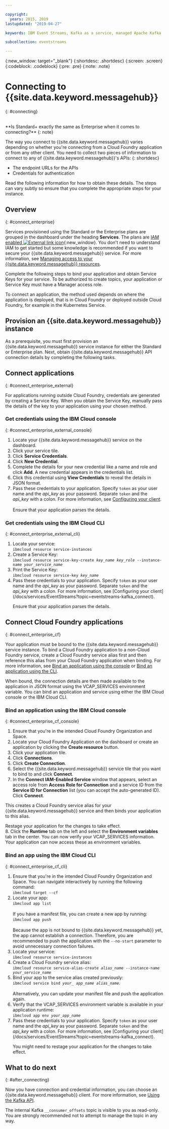 ```yaml
---

copyright:
  years: 2015, 2019
lastupdated: "2019-04-27"

keywords: IBM Event Streams, Kafka as a service, managed Apache Kafka

subcollection: eventstreams

---
```


{:new_window: target="_blank"}
{:shortdesc: .shortdesc}
{:screen: .screen}
{:codeblock: .codeblock}
{:pre: .pre}
{:note: .note}


# Connecting to {{site.data.keyword.messagehub}}
{: #connecting}

<br/>
**Is Standard+ exactly the same as Enterprise when it comes to connecting?**
{: note}

The way you connect to {{site.data.keyword.messagehub}} varies depending on whether you're connecting from a Cloud Foundry application or from any other client. You need to collect two pieces of information to connect to any of {{site.data.keyword.messagehub}}'s APIs:
{: shortdesc}

* The endpoint URLs for the APIs
* Credentials for authentication

Read the following information for how to obtain these details. The steps can vary subtly so ensure that you complete the appropriate steps for your instance.

## Overview
{: #connect_enterprise}

Services provisioned using the Standard or the Enterprise plans are grouped in the dashboard under the heading **Services**. The plans are [IAM enabled ![External link icon](../../icons/launch-glyph.svg "External link icon")](/docs/iam?topic=iam-getstarted#getstarted){:new_window}. You don't need to understand IAM to get started but some knowledge is recommended if you want to secure your {{site.data.keyword.messagehub}} service. For more information, see 
[Managing access to your {{site.data.keyword.messagehub}} resources](/docs/services/EventStreams?topic=eventstreams-security).

Complete the following steps to bind your application and obtain Service Keys for your service. To be authorized to create topics, your application or Service Key must have a Manager access role.

To connect an application, the method used depends on where the application is deployed, that is in Cloud Foundry or deployed outside Cloud Foundry, for example in the Kubernetes Service.

## Provision an {{site.data.keyword.messagehub}} instance

As a prerequisite, you must first provision an {{site.data.keyword.messagehub}} service instance for either the Standard or Enterprise plan. Next, obtain {{site.data.keyword.messagehub}} API connection details by completing the following tasks.

## Connect applications 
{: #connect_enterprise_external}

For applications running outside Cloud Foundry, credentials are generated by creating a Service Key. When you obtain the Service Key, manually pass the details of the key to your application using your chosen method.

### Get credentials using the IBM Cloud console
{: #connect_enterprise_external_console}

1. Locate your {{site.data.keyword.messagehub}} service on the dashboard.
2. Click your service tile.
3. Click **Service Credentials**.
4. Click **New Credential**. 
5. Complete the details for your new credential like a name and role and click **Add**. A new credential appears in the credentials list.
6. Click this credential using **View Credentials** to reveal the details in JSON format.
7. Pass these credentials to your application. Specify <code>token</code> as your user name and the <var class="keyword varname">api_key</var> as your password. Separate <code>token</code> and the <var class="keyword varname">api_key</var> with a colon. For more information, see [Configuring your client](/docs/services/EventStreams?topic=eventstreams-kafka_connect).
   <br/><br/>Ensure that your application parses the details.

### Get credentials using the IBM Cloud CLI
{: #connect_enterprise_external_cli}

<ol>
<li>Locate your service:<br/>
<code>ibmcloud resource service-instances</code></li>
<li>Create a Service Key:<br/>
<code>ibmcloud resource service-key-create <var class="keyword varname">key_name</var> <var class="keyword varname">key_role</var> --instance-name <var class="keyword varname">your_service_name</var></code></li>
<li>Print the Service Key:<br/>
<code>ibmcloud resource service-key <var class="keyword varname">key_name</var></code></li>
<li>Pass these credentials to your application. Specify <code>token</code> as your user name and the <var class="keyword varname">api_key</var> as your password. Separate <code>token</code> and the <var class="keyword varname">api_key</var> with a colon. For more information, see [Configuring your client](/docs/services/EventStreams?topic=eventstreams-kafka_connect).
<p>Ensure that your application parses the details.</p></li>
</ol>

## Connect Cloud Foundry applications
{: #connect_enterprise_cf}

Your application must be bound to the {{site.data.keyword.messagehub}} service instance. To bind a Cloud Foundry application to a non-Cloud Foundry service, create a Cloud Foundry service alias first and then reference this alias from your Cloud Foundry application when binding. For more information, see [Bind an application using the console](docs/services/EventStreams?topic=eventstreams-connecting#connect_enterprise_cf_console) or [Bind an application using the CLI](docs/services/EventStreams?topic=eventstreams-connecting#connect_enterprise_cf_cli).

When bound, the connection details are then made available to the application in JSON format using the VCAP_SERVICES environment variable. You can bind an application and service using either the IBM Cloud console or the IBM Cloud CLI.

### Bind an application using the IBM Cloud console
{: #connect_enterprise_cf_console}

1. Ensure that you're in the intended Cloud Foundry Organization and Space.
2. Locate your Cloud Foundry Application on the dashboard or create an application by clicking the **Create resource** button.
3. Click your application tile.
4. Click **Connections**.
5. Click **Create Connection**.
6. Select the {{site.data.keyword.messagehub}} service tile that you want to bind to and click **Connect**. 
7. In the **Connect IAM-Enabled Service** window that appears, select an access role from **Access Role for Connection** and a service ID from the **Service ID for Connection** list (you can accept the auto-generated ID). Click **Connect**. 

  This creates a Cloud Foundry service alias for your {{site.data.keyword.messagehub}} service and then binds your application to this alias. 

  Restage your application for the changes to take effect.<br/>
8. Click the **Runtime** tab on the left and select the **Environment variables** tab in the center. You can now verify your VCAP_SERVICES information. Your application can now access these as environment variables. 
 

### Bind an app using the IBM Cloud CLI
{: #connect_enterprise_cf_cli}

<ol>
<li>Ensure that you're in the intended Cloud Foundry Organization and Space. You can navigate interactively by running the following command:<br/>
 <code>ibmcloud target --cf</code></li>
<li>Locate your app:</br>
<code>ibmcloud app list</code><br/>
<br/>
If you have a manifest file, you can create a new app by running:<br/>
<code>ibmcloud app push</code><br/>
<br/>
Because the app is not bound to {{site.data.keyword.messagehub}} yet, the app cannot establish a connection. Therefore, you are recommended to push the application with the <code>--no-start</code> parameter to avoid unnecessary connection failures.</li>
<li>Locate your service:</br>
<code>ibmcloud resource service-instances</code></li>
<li>Create a Cloud Foundry service alias:<br/>
<code>ibmcloud resource service-alias-create <var class="keyword varname">alias_name</var> --instance-name <var class="keyword varname">your_service_name</var></code></li>
<li>Bind your app to the service alias created previously:<br/>
<code>ibmcloud service bind <var class="keyword varname">your_ app_name</var> <var class="keyword varname">alias_name</var></code>.<br/>
<br/>
Alternatively, you can update your manifest file and push the application again.</li>
<li>Verify that the VCAP_SERVICES environment variable is available in your application runtime:<br/>
<code>ibmcloud app env <var class="keyword varname">your_app_name</var></code></li>
<li>Pass these credentials to your application. Specify <code>token</code> as your user name and the <var class="keyword varname">api_key</var> as your password. Separate <code>token</code> and the <var class="keyword varname">api_key</var> with a colon. For more information, see [Configuring your client](/docs/services/EventStreams?topic=eventstreams-kafka_connect). 
<p>You might need to restage your application for the changes to take effect.</p></li>
</ol>




## What to do next
{: #after_connecting}

Now you have connection and credential information, you can choose an {{site.data.keyword.messagehub}} client. For more information, see [Using the Kafka API](/docs/services/EventStreams?topic=eventstreams-kafka_using).

The internal Kafka <code>__consumer_offsets</code> topic is visible to you as read-only. 
You are strongly recommended not to attempt to manage the topic in any way. 

<!--
Charlie said:

"Add some info describing how to take the information made available from above e.g. like the info in the Connecting a client to the Kafka API section of the alpha docs on stage 1? https://console.stage1.bluemix.net/docs/services/EventStreams/eventstreams122.html#alpha_about "
-->







 










